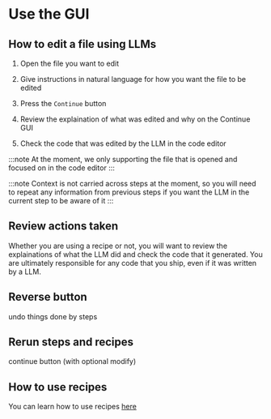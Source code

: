 # Use the GUI

## How to edit a file using LLMs

1. Open the file you want to edit

2. Give instructions in natural language for how you want the file to be edited

3. Press the `Continue` button

4. Review the explaination of what was edited and why on the Continue GUI

5. Check the code that was edited by the LLM in the code editor

:::note
At the moment, we only supporting the file that is opened and focused on in the code editor
:::

:::note
Context is not carried across steps at the moment, so you will need to repeat any information from previous steps if you want the LLM in the current step to be aware of it
:::

## Review actions taken

Whether you are using a recipe or not, you will want to review the explainations of what the LLM did and check the code that it generated. You are ultimately responsible for any code that you ship, even if it was written by a LLM.

## Reverse button

undo things done by steps

## Rerun steps and recipes

continue button (with optional modify)

## How to use recipes

You can learn how to use recipes [here](./use-a-recipe.md)